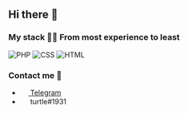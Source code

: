 <h2>Hi there 👋</h2>

### My stack 👨‍💻 From most experience to least
![PHP](https://img.shields.io/badge/-PHP-4f5b93?logo=php&logoColor=white&style=flat-square)
![CSS](https://img.shields.io/badge/-CSS-%230174b8?logo=css3&logoColor=white&style=flat-square)
![HTML](https://img.shields.io/badge/-HTML-%23de4b25?logo=html5&logoColor=white&style=flat-square)

### Contact me 💌
- <a href="https://t.me/kostey_exe"><img src="https://upload.wikimedia.org/wikipedia/commons/thumb/8/82/Telegram_logo.svg/768px-Telegram_logo.svg.png" width=16 height=16 align="center" /> Telegram </a>
- <a><img src="https://logo-logos.com/wp-content/uploads/2018/03/Discord_icon.png" width=16 height=16 align="center" /> turtle#1931 </a>
